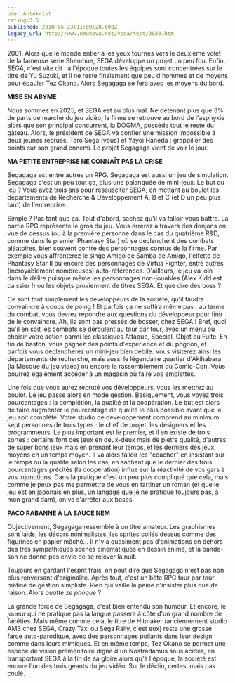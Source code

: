 ```yaml
---
user:Antekrist
rating:3.5
published: 2010-06-23T11:09:28.000Z
legacy_url: http://www.emunova.net/veda/test/3883.htm
---
```

2001\. Alors que le monde entier a les yeux tournés vers le deuxième volet de la fameuse série Shenmue, SEGA développe un projet un peu fou. Enfin, SEGA, c'est vite dit : à l'époque toutes les équipes sont concentrées sur le titre de Yu Suzuki, et il ne reste finalement que peu d'hommes et de moyens pour épauler Tez Okano. Alors Segagaga se fera avec les moyens du bord.  

  

**MISE EN ABYME**  

Nous sommes en 2025, et SEGA est au plus mal. Ne détenant plus que 3% de parts de marché du jeu vidéo, la firme se retrouve au bord de l'asphyxie alors que son principal concurrent, la DOGMA, possède tout le reste du gâteau. Alors, le président de SEGA va confier une mission impossible à deux jeunes recrues, Taro Sega (vous) et Yayoi Haneda : grappiller des points sur son grand ennemi. Le projet Segagaga vient de voir le jour.  

  

**MA PETITE ENTREPRISE NE CONNAÎT PAS LA CRISE**  

Segagaga est entre autres un RPG. Segagaga est aussi un jeu de simulation. Segagaga c'est un peu tout ça, plus une palanquée de mini-jeux. Le but du jeu ? Vous avez trois ans pour ressusciter SEGA, en mettant au boulot les départements de Recherche & Développement A, B et C (et D un peu plus tard) de l'entreprise.  

Simple ? Pas tant que ça. Tout d'abord, sachez qu'il va falloir vous battre. La partie RPG représente le gros du jeu. Vous errerez à travers des donjons en vue de dessus (ou à la première personne dans le cas du quatrième R&D, comme dans le premier Phantasy Star) où se déclenchent des combats aléatoires, bien souvent contre des personnages connus de la firme. Par exemple vous affronterez le singe Amigo de Samba de Amigo, l'elfette de Phantasy Star II ou encore des personnages de Virtua Fighter, entre autres (incroyablement nombreuses) auto-références. D'ailleurs, le jeu va loin dans le délire puisque même les personnages non-jouables (Alex Kidd est caissier !) ou les objets proviennent de titres SEGA. Et que dire des boss ?  

Ce sont tout simplement les développeurs de la société, qu'il faudra convaincre à coups de poing ! Et parfois ça ne suffira même pas : au terme du combat, vous devrez répondre aux questions du développeur pour finir de le convaincre. Ah, ils sont pas pressés de bosser, chez SEGA ! Bref, quoi qu'il en soit les combats se déroulent au tour par tour, avec un menu où choisir votre action parmi les classiques Attaque, Spécial, Objet ou Fuite. En fin de baston, vous gagnez des points d'expérience et du pognon, et parfois vous déclencherez un mini-jeu bien débile. Vous visiterez ainsi les départements de recherche, mais aussi le légendaire quartier d'Akihabara (la Mecque du jeu vidéo) ou encore le rassemblement du Comic-Con. Vous pourrez également accéder à un magasin où faire vos emplettes.  

Une fois que vous aurez recruté vos développeurs, vous les mettrez au boulot. Le jeu passe alors en mode gestion. Basiquement, vous voyez trois pourcentages : la complétion, la qualité et la coopération. Le but est alors de faire augmenter le pourcentage de qualité le plus possible avant que le jeu soit complété. Votre studio de développement comprend au minimum sept personnes de trois types : le chef de projet, les designers et les programmeurs. Le plus important est le premier, et il en existe de trois sortes : certains font des jeux en deux-deux mais de piètre qualité, d'autres de super bons jeux mais en prenant leur temps, et les derniers des jeux moyens en un temps moyen. Il va alors falloir les "coacher" en insistant sur le temps ou la qualité selon les cas, en sachant que le dernier des trois pourcentages précités (la coopération) influe sur la réactivité de vos gars à vos injonctions. Dans la pratique c'est un peu plus compliqué que cela, mais comme je peux pas me permettre de vous en tartiner un roman (et que le jeu est en japonais en plus, un langage que je ne pratique toujours pas, à mon grand dam), on va s'arrêter aux bases.  

  

**PACO RABANNE À LA SAUCE NEM**  

Objectivement, Segagaga ressemble à un titre amateur. Les graphismes sont laids, les décors minimalistes, les sprites collés dessus comme des figurines en papier mâché... Il n'y a quasiment pas d'animations en dehors des très sympathiques scènes cinématiques en dessin animé, et la bande-son ne donne pas envie de se relever la nuit.  

Toujours en gardant l'esprit frais, on peut dire que Segagaga n'est pas non plus renversant d'originalité. Après tout, c'est un bête RPG tour par tour mâtiné de gestion simpliste. Rien qui vaille la peine d'insister plus que de raison. Alors _ouatte ze phoque_ ?  

La grande force de Segagaga, c'est bien entendu son humour. Et encore, le joueur qui ne pratique pas la langue passera à côté d'un grand nombre de facéties. Mais même comme cela, le titre de Hitmaker (anciennement studio AM3 chez SEGA, Crazy Taxi ou Sega Rally, c'est eux) reste une grosse farce auto-parodique, avec des personnages poilants dans leur design comme dans leurs mimiques. Et en même temps, Tez Okano se permet une espèce de vision prémonitoire digne d'un Nostradamus sous acides, en transportant SEGA à la fin de sa gloire alors qu'à l'époque, la société est encore l'un des trois géants du jeu vidéo. Sur le déclin, certes, mais pas coulé.